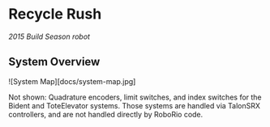 # Recycle Rush
*2015 Build Season robot*


## System Overview
![System Map][docs/system-map.jpg]

Not shown: Quadrature encoders, limit switches, and index switches for the Bident and ToteElevator systems. Those systems are handled via TalonSRX controllers, and are not handled directly by RoboRio code.

